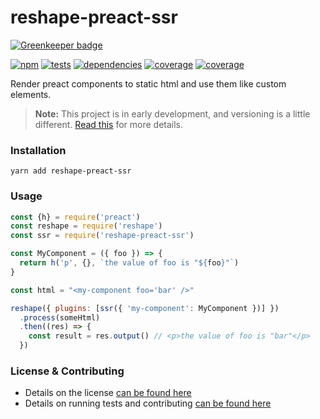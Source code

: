# reshape-preact-ssr

[![Greenkeeper badge](https://badges.greenkeeper.io/reshape/preact-ssr.svg)](https://greenkeeper.io/)

[![npm](https://img.shields.io/npm/v/reshape-preact-ssr.svg?style=flat-square)](https://npmjs.com/package/reshape-preact-ssr)
[![tests](https://img.shields.io/travis/reshape/reshape-preact-ssr.svg?style=flat-square)](https://travis-ci.org/reshape/reshape-preact-ssr?branch=master)
[![dependencies](https://img.shields.io/david/reshape/reshape-preact-ssr.svg?style=flat-square)](https://david-dm.org/reshape/reshape-preact-ssr)
[![coverage](https://img.shields.io/coveralls/reshape/reshape-preact-ssr.svg?style=flat-square)](https://coveralls.io/r/reshape/reshape-preact-ssr?branch=master)
[![coverage](https://img.shields.io/codecov/c/github/reshape/reshape-preact-ssr.svg?style=flat-square)](https://codecov.io/gh/reshape/reshape-preact-ssr)

Render preact components to static html and use them like custom elements.

> **Note:** This project is in early development, and versioning is a little different. [Read this](http://markup.im/#q4_cRZ1Q) for more details.

### Installation

`yarn add reshape-preact-ssr`

### Usage

```js
const {h} = require('preact')
const reshape = require('reshape')
const ssr = require('reshape-preact-ssr')

const MyComponent = ({ foo }) => {
  return h('p', {}, `the value of foo is "${foo}"`)
}

const html = "<my-component foo='bar' />"

reshape({ plugins: [ssr({ 'my-component': MyComponent })] })
  .process(someHtml)
  .then((res) => {
    const result = res.output() // <p>the value of foo is "bar"</p>
  })
```

### License & Contributing

- Details on the license [can be found here](LICENSE.md)
- Details on running tests and contributing [can be found here](contributing.md)
